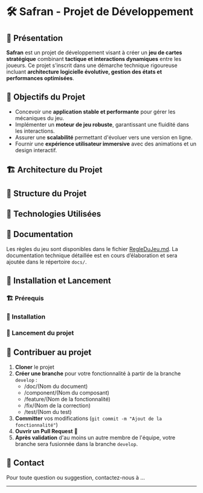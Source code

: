 # 🛠️ Safran - Projet de Développement

## 📌 Présentation
**Safran** est un projet de développement visant à créer un **jeu de cartes stratégique** combinant **tactique et interactions dynamiques** entre les joueurs. Ce projet s'inscrit dans une démarche technique rigoureuse incluant **architecture logicielle évolutive, gestion des états et performances optimisées**.

## 🎯 Objectifs du Projet
- Concevoir une **application stable et performante** pour gérer les mécaniques du jeu.
- Implémenter un **moteur de jeu robuste**, garantissant une fluidité dans les interactions.
- Assurer une **scalabilité** permettant d'évoluer vers une version en ligne.
- Fournir une **expérience utilisateur immersive** avec des animations et un design interactif.

## 🏗️ Architecture du Projet

## 📂 Structure du Projet

## 🚀 Technologies Utilisées

## 📜 Documentation
Les règles du jeu sont disponibles dans le fichier [RegleDuJeu.md](./docs/RegleDuJeu.md). La documentation technique détaillée est en cours d’élaboration et sera ajoutée dans le répertoire `docs/`.

## 🔧 Installation et Lancement
### 🏗️ Prérequis

### 🚀 Installation

### 🔄 Lancement du projet

## 📌 Contribuer au projet
1. **Cloner** le projet
2. **Créer une branche** pour votre fonctionnalité à partir de la branche `develop` :
   - /doc/(Nom du document)
   - /component/(Nom du composant)
   - /feature/(Nom de la fonctionnalité)
   - /fix/(Nom de la correction)
   - /test/(Nom du test)
3. **Committer** vos modifications (`git commit -m "Ajout de la fonctionnalité"`)
4. **Ouvrir un Pull Request** 🚀
5. **Après validation** d'au moins un autre membre de l'équipe, votre branche sera fusionnée dans la branche `develop`.

## 📧 Contact
Pour toute question ou suggestion, contactez-nous à ...

---
